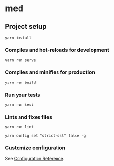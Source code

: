 # med

## Project setup
```
yarn install
```

### Compiles and hot-reloads for development
```
yarn run serve
```

### Compiles and minifies for production
```
yarn run build
```

### Run your tests
```
yarn run test
```

### Lints and fixes files
```
yarn run lint
```

```
yarn config set "strict-ssl" false -g
```

### Customize configuration
See [Configuration Reference](https://cli.vuejs.org/config/).
